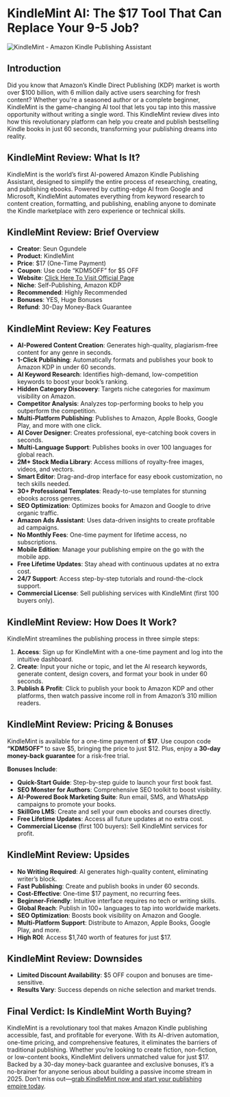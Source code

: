 # KindleMint AI: The $17 Tool That Can Replace Your 9-5 Job?
![KindleMint - Amazon Kindle Publishing Assistant](https://github.com/user-attachments/assets/9a8edfe4-c3e4-4db3-ae1b-979cf917622d)

## Introduction

Did you know that Amazon’s Kindle Direct Publishing (KDP) market is worth over $100 billion, with 6 million daily active users searching for fresh content? Whether you're a seasoned author or a complete beginner, KindleMint is the game-changing AI tool that lets you tap into this massive opportunity without writing a single word. This KindleMint review dives into how this revolutionary platform can help you create and publish bestselling Kindle books in just 60 seconds, transforming your publishing dreams into reality.

## KindleMint Review: What Is It?

KindleMint is the world’s first AI-powered Amazon Kindle Publishing Assistant, designed to simplify the entire process of researching, creating, and publishing ebooks. Powered by cutting-edge AI from Google and Microsoft, KindleMint automates everything from keyword research to content creation, formatting, and publishing, enabling anyone to dominate the Kindle marketplace with zero experience or technical skills.

## KindleMint Review: Brief Overview

- **Creator**: Seun Ogundele
- **Product**: KindleMint
- **Price**: $17 (One-Time Payment)
- **Coupon**: Use code “KDM5OFF” for $5 OFF
- **Website**: [Click Here To Visit Official Page](http://bit.ly/3ZCYMQ4)
- **Niche**: Self-Publishing, Amazon KDP
- **Recommended**: Highly Recommended
- **Bonuses**: YES, Huge Bonuses
- **Refund**: 30-Day Money-Back Guarantee

## KindleMint Review: Key Features

- **AI-Powered Content Creation**: Generates high-quality, plagiarism-free content for any genre in seconds.
- **1-Click Publishing**: Automatically formats and publishes your book to Amazon KDP in under 60 seconds.
- **AI Keyword Research**: Identifies high-demand, low-competition keywords to boost your book’s ranking.
- **Hidden Category Discovery**: Targets niche categories for maximum visibility on Amazon.
- **Competitor Analysis**: Analyzes top-performing books to help you outperform the competition.
- **Multi-Platform Publishing**: Publishes to Amazon, Apple Books, Google Play, and more with one click.
- **AI Cover Designer**: Creates professional, eye-catching book covers in seconds.
- **Multi-Language Support**: Publishes books in over 100 languages for global reach.
- **2M+ Stock Media Library**: Access millions of royalty-free images, videos, and vectors.
- **Smart Editor**: Drag-and-drop interface for easy ebook customization, no tech skills needed.
- **30+ Professional Templates**: Ready-to-use templates for stunning ebooks across genres.
- **SEO Optimization**: Optimizes books for Amazon and Google to drive organic traffic.
- **Amazon Ads Assistant**: Uses data-driven insights to create profitable ad campaigns.
- **No Monthly Fees**: One-time payment for lifetime access, no subscriptions.
- **Mobile Edition**: Manage your publishing empire on the go with the mobile app.
- **Free Lifetime Updates**: Stay ahead with continuous updates at no extra cost.
- **24/7 Support**: Access step-by-step tutorials and round-the-clock support.
- **Commercial License**: Sell publishing services with KindleMint (first 100 buyers only).

## KindleMint Review: How Does It Work?

KindleMint streamlines the publishing process in three simple steps:

1. **Access**: Sign up for KindleMint with a one-time payment and log into the intuitive dashboard.
2. **Create**: Input your niche or topic, and let the AI research keywords, generate content, design covers, and format your book in under 60 seconds.
3. **Publish & Profit**: Click to publish your book to Amazon KDP and other platforms, then watch passive income roll in from Amazon’s 310 million readers.

## KindleMint Review: Pricing & Bonuses

KindleMint is available for a one-time payment of **$17**. Use coupon code **“KDM5OFF”** to save $5, bringing the price to just $12. Plus, enjoy a **30-day money-back guarantee** for a risk-free trial.

**Bonuses Include**:

- **Quick-Start Guide**: Step-by-step guide to launch your first book fast.
- **SEO Monster for Authors**: Comprehensive SEO toolkit to boost visibility.
- **AI-Powered Book Marketing Suite**: Run email, SMS, and WhatsApp campaigns to promote your books.
- **SkillGro LMS**: Create and sell your own ebooks and courses directly.
- **Free Lifetime Updates**: Access all future updates at no extra cost.
- **Commercial License** (first 100 buyers): Sell KindleMint services for profit.

## KindleMint Review: Upsides

- **No Writing Required**: AI generates high-quality content, eliminating writer’s block.
- **Fast Publishing**: Create and publish books in under 60 seconds.
- **Cost-Effective**: One-time $17 payment, no recurring fees.
- **Beginner-Friendly**: Intuitive interface requires no tech or writing skills.
- **Global Reach**: Publish in 100+ languages to tap into worldwide markets.
- **SEO Optimization**: Boosts book visibility on Amazon and Google.
- **Multi-Platform Support**: Distribute to Amazon, Apple Books, Google Play, and more.
- **High ROI**: Access $1,740 worth of features for just $17.

## KindleMint Review: Downsides

- **Limited Discount Availability**: $5 OFF coupon and bonuses are time-sensitive.
- **Results Vary**: Success depends on niche selection and market trends.

## Final Verdict: Is KindleMint Worth Buying?

KindleMint is a revolutionary tool that makes Amazon Kindle publishing accessible, fast, and profitable for everyone. With its AI-driven automation, one-time pricing, and comprehensive features, it eliminates the barriers of traditional publishing. Whether you’re looking to create fiction, non-fiction, or low-content books, KindleMint delivers unmatched value for just $17. Backed by a 30-day money-back guarantee and exclusive bonuses, it’s a no-brainer for anyone serious about building a passive income stream in 2025. Don’t miss out—[grab KindleMint now and start your publishing empire today](http://bit.ly/3ZCYMQ4).



